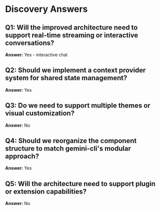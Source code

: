 # Discovery Answers

## Q1: Will the improved architecture need to support real-time streaming or interactive conversations?
**Answer:** Yes - interactive chat

## Q2: Should we implement a context provider system for shared state management?
**Answer:** Yes

## Q3: Do we need to support multiple themes or visual customization?
**Answer:** No

## Q4: Should we reorganize the component structure to match gemini-cli's modular approach?
**Answer:** Yes

## Q5: Will the architecture need to support plugin or extension capabilities?
**Answer:** No